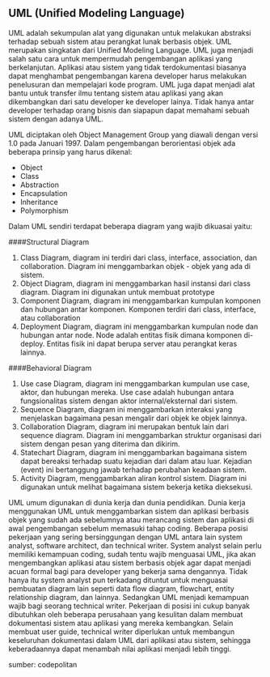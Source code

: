 ## UML (Unified Modeling Language)

UML adalah sekumpulan alat yang digunakan untuk melakukan abstraksi terhadap sebuah sistem atau perangkat lunak berbasis objek. UML merupakan singkatan dari Unified Modeling Language. UML juga menjadi salah satu cara untuk mempermudah pengembangan aplikasi yang berkelanjutan. Aplikasi atau sistem yang tidak terdokumentasi biasanya dapat menghambat pengembangan karena developer harus melakukan penelusuran dan mempelajari kode program. UML juga dapat menjadi alat bantu untuk transfer ilmu tentang sistem atau aplikasi yang akan dikembangkan dari satu developer ke developer lainya. Tidak hanya antar developer terhadap orang bisnis dan siapapun dapat memahami sebuah sistem dengan adanya UML.

UML diciptakan oleh Object Management Group yang diawali dengan versi 1.0 pada Januari 1997. Dalam pengembangan berorientasi objek ada beberapa prinsip yang harus dikenal:
* Object
* Class
* Abstraction
* Encapsulation
* Inheritance
* Polymorphism

Dalam UML sendiri terdapat beberapa diagram yang wajib dikuasai yaitu:

####Structural Diagram
1. Class Diagram, diagram ini terdiri dari class, interface, association, dan collaboration. Diagram ini menggambarkan objek - objek yang ada di sistem.
2. Object Diagram, diagram ini menggambarkan hasil instansi dari class diagram. Diagram ini digunakan untuk membuat prototype
3. Component Diagram, diagram ini menggambarkan kumpulan komponen dan hubungan antar komponen. Komponen terdiri dari class, interface, atau collaboration
4. Deployment Diagram, diagram ini menggambarkan kumpulan node dan hubungan antar node. Node adalah entitas fisik dimana komponen di-deploy. Entitas fisik ini dapat berupa server atau perangkat keras lainnya.

####Behavioral Diagram
1. Use case Diagram, diagram ini menggambarkan kumpulan use case, aktor, dan hubungan mereka. Use case adalah hubungan antara fungsionalitas sistem dengan aktor internal/eksternal dari sistem.
2. Sequence Diagram, diagram ini menggambarkan interaksi yang menjelaskan bagaimana pesan mengalir dari objek ke objek lainnya.
3. Collaboration Diagram, diagram ini merupakan bentuk lain dari sequence diagram. Diagram ini menggambarkan struktur organisasi dari sistem dengan pesan yang diterima dan dikirim.
4. Statechart Diagram, diagram ini menggambarkan bagaimana sistem dapat bereaksi terhadap suatu kejadian dari dalam atau luar. Kejadian (event) ini bertanggung jawab terhadap perubahan keadaan sistem.
5. Activity Diagram, menggambarkan aliran kontrol sistem. Diagram ini digunakan untuk melihat bagaimana sistem bekerja ketika dieksekusi.

UML umum digunakan di dunia kerja dan dunia pendidikan. Dunia kerja menggunakan UML untuk menggambarkan sistem dan aplikasi berbasis objek yang sudah ada sebelumnya atau merancang sistem dan aplikasi di awal pengembangan sebelum memasuki tahap coding. Beberapa posisi pekerjaan yang sering bersinggungan dengan UML antara lain system analyst, software architect, dan technical writer. System analyst selain perlu memiliki kemampuan coding, sudah tentu wajib menguasai UML, jika akan mengembangkan aplikasi atau sistem berbasis objek agar dapat menjadi acuan formal bagi para developer yang bekerja sama dengannya. Tidak hanya itu system analyst pun terkadang dituntut untuk menguasai pembuatan diagram lain seperti data flow diagram, flowchart, entity relationship diagram, dan lainnya. Sedangkan UML menjadi kemampuan wajib bagi seorang technical writer. Pekerjaan di posisi ini cukup banyak dibutuhkan oleh beberapa perusahaan yang kesulitan dalam membuat dokumentasi sistem atau aplikasi yang mereka kembangkan. Selain membuat user guide, technical writer diperlukan untuk membangun keseluruhan dokumentasi dalam UML dari aplikasi atau sistem, sehingga keberadaannya dapat menambah nilai aplikasi menjadi lebih tinggi.

sumber: codepolitan
